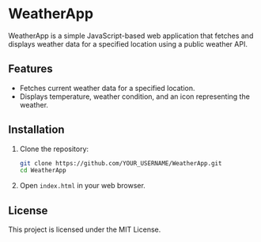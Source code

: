 # WeatherApp

WeatherApp is a simple JavaScript-based web application that fetches and displays weather data for a specified location using a public weather API.

## Features

- Fetches current weather data for a specified location.
- Displays temperature, weather condition, and an icon representing the weather.

## Installation

1. Clone the repository:
    ```bash
    git clone https://github.com/YOUR_USERNAME/WeatherApp.git
    cd WeatherApp
    ```

2. Open `index.html` in your web browser.

## License

This project is licensed under the MIT License.
